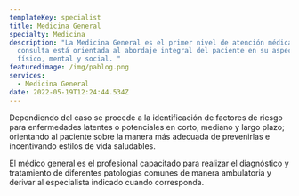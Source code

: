 ```yaml
---
templateKey: specialist
title: Medicina General
specialty: Medicina
description: "La Medicina General es el primer nivel de atención médica. La
  consulta está orientada al abordaje integral del paciente en su aspecto
  físico, mental y social. "
featuredimage: /img/pablog.png
services:
  - Medicina General
date: 2022-05-19T12:24:44.534Z
---
```

Dependiendo del caso se procede a la identificación de factores de riesgo para enfermedades latentes o potenciales en corto, mediano y largo plazo; orientando al paciente sobre la manera más adecuada de prevenirlas e incentivando estilos de vida saludables.

El médico general es el profesional capacitado para realizar el diagnóstico y tratamiento de diferentes patologías comunes de manera ambulatoria y derivar al especialista indicado cuando corresponda.